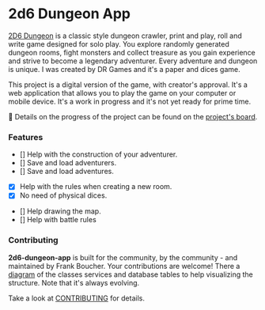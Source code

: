 # 2d6 Dungeon App

[2D6 Dungeon](https://drgames.co.uk/2d6-dungeon-a-classic-dungeon-crawler-solo-player-game/) is a classic style dungeon crawler, print and play, roll and write game designed for solo play. You explore randomly generated dungeon rooms, fight monsters and collect treasure as you gain experience and strive to become a legendary adventurer. Every adventure and dungeon is unique. I was created by DR Games and it's a paper and dices game.

This project is a digital version of the game, with creator's approval. It's a web application that allows you to play the game on your computer or mobile device. It's a work in progress and it's not yet ready for prime time.

📅 Details on the progress of the project can be found on the [project's board](https://github.com/users/FBoucher/projects/13).

### Features

- [] Help with the construction of your adventurer.
- [] Save and load adventurers.
- [] Save and load adventures.
- [X] Help with the rules when creating a new room.
- [X] No need of physical dices.
- [] Help drawing the map.
- [] Help with battle rules  


### Contributing
**2d6-dungeon-app** is built for the community, by the community - and maintained by Frank Boucher. Your contributions are welcome! There a [diagram](medias/2d6-Dungeon-app_v0.1png) of the classes services and database tables to help visualizing the structure. Note that it's always evolving.

Take a look at [CONTRIBUTING](/CONTRIBUTING.md) for details.